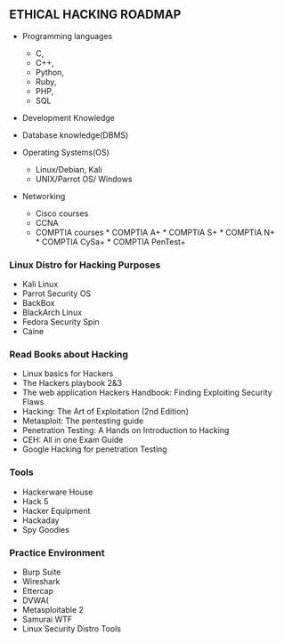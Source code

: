 ## ETHICAL HACKING ROADMAP

* Programming languages
   * C, 
   * C++,
   * Python,
   * Ruby, 
   * PHP,
   * SQL

* Development Knowledge

* Database knowledge(DBMS)

* Operating Systems(OS)
    * Linux/Debian, Kali
    * UNIX/Parrot OS/ Windows 

* Networking
    * Cisco courses
    * CCNA
    * COMPTIA courses
             * COMPTIA A+
             * COMPTIA S+
             * COMPTIA N+                   
             * COMPTIA CySa+ 
             * COMPTIA PenTest+                
                                

### Linux Distro for Hacking Purposes
  - Kali Linux
  - Parrot Security OS
  - BackBox
  - BlackArch Linux
  - Fedora Security Spin
  - Caine
   
### Read Books about Hacking   
               
   * Linux basics for Hackers
   * The Hackers playbook 2&3
   * The web application Hackers Handbook: Finding Exploiting Security Flaws
   * Hacking: The Art of Exploitation (2nd Edition)
   * Metasploit: The pentesting guide
   * Penetration Testing: A Hands on Introduction to Hacking
   * CEH: All in one Exam Guide
   * Google Hacking for penetration Testing

### Tools

   - Hackerware House
   - Hack 5
   - Hacker Equipment
   - Hackaday
   - Spy Goodies

### Practice Environment

   - Burp Suite
   - Wireshark
   - Ettercap
   - DVWA(
   - Metasploitable 2
   - Samurai WTF
   - Linux Security Distro Tools
